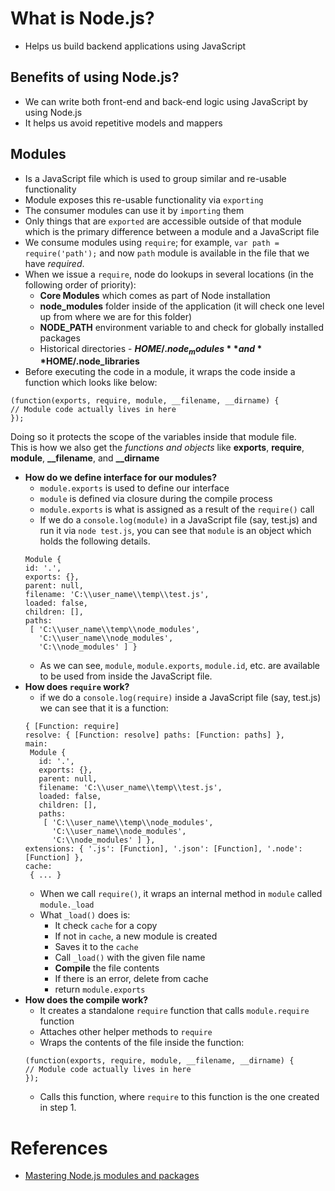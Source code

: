 # What is Node.js?
- Helps us build backend applications using JavaScript

## Benefits of using Node.js?
- We can write both front-end and back-end logic using JavaScript by using Node.js
- It helps us avoid repetitive models and mappers

## Modules
- Is a JavaScript file which is used to group similar and re-usable functionality
- Module exposes this re-usable functionality via `exporting`
- The consumer modules can use it by `importing` them
- Only things that are `exported` are accessible outside of that module which is the primary difference between a module and a JavaScript file
- We consume modules using `require`; for example, `var path = require('path');` and now `path` module is available in the file that we have *required*.
- When we issue a `require`, node do lookups in several locations (in the following order of priority):
  - **Core Modules** which comes as part of Node installation
  - **node_modules** folder inside of the application (it will check one level up from where we are for this folder)
  - **NODE_PATH** environment variable to and check for globally installed packages
  - Historical directories - **$HOME/.node_modules** and **$HOME/.node_libraries**
- Before executing the code in a module, it wraps the code inside a function which looks like below:
```
(function(exports, require, module, __filename, __dirname) {
// Module code actually lives in here
});
```
Doing so it protects the scope of the variables inside that module file.  
This is how we also get the *functions and objects* like **exports**, **require**, **module**, **__filename**, and **__dirname**

- **How do we define interface for our modules?**
  - `module.exports` is used to define our interface
  - `module` is defined via closure during the compile process
  - `module.exports` is what is assigned as a result of the `require()` call
  - If we do a `console.log(module)` in a JavaScript file (say, test.js) and run it via `node test.js`, you can see that `module` is an object which holds the following details.
  ```
  Module {
  id: '.',
  exports: {},
  parent: null,
  filename: 'C:\\user_name\\temp\\test.js',
  loaded: false,
  children: [],
  paths:
   [ 'C:\\user_name\\temp\\node_modules',
     'C:\\user_name\\node_modules',
     'C:\\node_modules' ] }
  ```
  - As we can see, `module`, `module.exports`, `module.id`, etc. are available to be used from inside the JavaScript file.
- **How does `require` work?**
  - if we do a `console.log(require)` inside a JavaScript file (say, test.js) we can see that it is a function:
  ```
  { [Function: require]
  resolve: { [Function: resolve] paths: [Function: paths] },
  main:
   Module {
     id: '.',
     exports: {},
     parent: null,
     filename: 'C:\\user_name\\temp\\test.js',
     loaded: false,
     children: [],
     paths:
      [ 'C:\\user_name\\temp\\node_modules',
        'C:\\user_name\\node_modules',
        'C:\\node_modules' ] },
  extensions: { '.js': [Function], '.json': [Function], '.node': [Function] },
  cache:
   { ... }
  ```
  - When we call `require()`, it wraps an internal method in `module` called `module._load`
  - What `_load()` does is:
    - It check `cache` for a copy
    - If not in `cache`, a new module is created
    - Saves it to the `cache`
    - Call `_load()` with the given file name
    - **Compile** the file contents
    - If there is an error, delete from cache
    - return `module.exports`
- **How does the compile work?**
  - It creates a standalone `require` function that calls `module.require` function
  - Attaches other helper methods to `require`
  - Wraps the contents of the file inside the function:
  ```
  (function(exports, require, module, __filename, __dirname) {
  // Module code actually lives in here
  });
  ```
  - Calls this function, where `require` to this function is the one created in step 1.

# References
- [Mastering Node.js modules and packages](https://mva.microsoft.com/en-US/training-courses/Mastering-Node-js-Modules-and-Packages-with-Visual-Studio-Code-13921?l=8UwHgkzbB_6201937557#)
